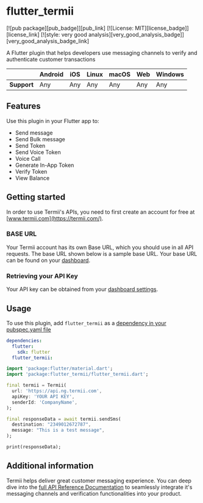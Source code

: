 # flutter_termii

[![pub package][pub_badge]][pub_link]
[![License: MIT][license_badge]][license_link]
[![style: very good analysis][very_good_analysis_badge]][very_good_analysis_badge_link]

A Flutter plugin that helps developers use messaging channels to verify and authenticate customer transactions

|             | Android | iOS  | Linux | macOS  | Web | Windows     |
|-------------|---------|------|-------|--------|-----|-------------|
| **Support** | Any     | Any  | Any   | Any    | Any | Any         |

## Features

Use this plugin in your Flutter app to:

- Send message
- Send Bulk message
- Send Token
- Send Voice Token
- Voice Call
- Generate In-App Token
- Verify Token
- View Balance

## Getting started

In order to use Termii's APIs, you need to first create an account for free at [www.termii.com](https://termii.com/).

### BASE URL

Your Termii account has its own Base URL, which you should use in all API requests.
The base URL shown below is a sample base URL. Your base URL can be found on your [dashboard](https://accounts.termii.com/#/).

### Retrieving your API Key

Your API key can be obtained from your [dashboard settings](https://accounts.termii.com/#/account/api).

## Usage

To use this plugin, add `flutter_termii` as a [dependency in your pubspec.yaml file](https://flutter.dev/platform-plugins/)

```yaml
dependencies:
  flutter:
    sdk: flutter
  flutter_termii:
```

```dart
import 'package:flutter/material.dart';
import 'package:flutter_termii/flutter_termii.dart';

final termii = Termii(
  url: 'https://api.ng.termii.com',
  apiKey: 'YOUR API KEY',
  senderId: 'CompanyName',
);

final responseData = await termii.sendSms(
  destination: "2349012672787",
  message: "This is a test message",
);

print(responseData);
```

## Additional information

Termii helps deliver great customer messaging experience. You can deep dive into the [full API Reference Documentation](https://developers.termii.com/) to seamlessly integrate it's messaging channels and verification functionalities into your product.
